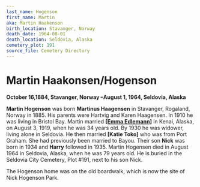 ```yaml
---
last_name: Hogenson
first_name: Martin
aka: Martin Haakenson
birth_location: Stavanger, Norway
death_date: 1964-08-01
death_location: Seldovia, Alaska
cemetery_plot: 191
source_file: Cemetery Directory
---
```

# Martin Haakonsen/Hogenson

**October 16,1884, Stavanger, Norway –August 1, 1964, Seldovia, Alaska**

**Martin Hogenson** was born **Martinus Haagensen** in Stavanger,
Rogaland, Norway in 1885. His parents were Hartvig and Karen Haagensen.
In 1910 he was living in Bristol Bay. Martin married [**\[Emma
Edlemann\]**](Andrew%20Matson%20and%20Edelman.md) in Kenai, Alaska, on
August 3, 1919, when he was 34 years old. By 1930 he was widower, living
alone in Seldovia. He then married **\[Katie Toko\]** who was from Port
Graham. She had previously been married to Bayou. Their son **Nick** was
born in 1934 and **Harry** followed in 1935. Martin Hogensen died in
August 1964 in Seldovia, Alaska, when he was 79 years old. He is buried
in the Seldovia City Cemetery, Plot \#191, next to his son Nick.

The Hogenson home was on the old boardwalk, which is now the site of
Nick Hogenson Park.

